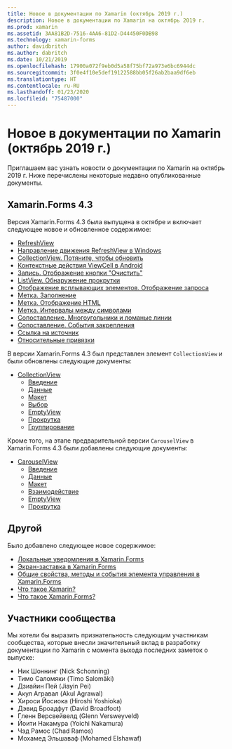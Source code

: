 ```yaml
---
title: Новое в документации по Xamarin (октябрь 2019 г.)
description: Новое в документации по Xamarin на октябрь 2019 г.
ms.prod: xamarin
ms.assetid: 3AA81B2D-7516-4AA6-81D2-D44450F0DB98
ms.technology: xamarin-forms
author: davidbritch
ms.author: dabritch
ms.date: 10/21/2019
ms.openlocfilehash: 17900a072f9eb0d5a58f75bf72a973e6bc6944dc
ms.sourcegitcommit: 3f0e4f10e5def19122588bb05f26ab2baa9df6eb
ms.translationtype: HT
ms.contentlocale: ru-RU
ms.lasthandoff: 01/23/2020
ms.locfileid: "75487000"
---
```

# <a name="xamarin-docs-whats-new-october-2019"></a>Новое в документации по Xamarin (октябрь 2019 г.)

Приглашаем вас узнать новости о документации по Xamarin на октябрь 2019 г. Ниже перечислены некоторые недавно опубликованные документы.

## <a name="xamarinforms-43"></a>Xamarin.Forms 4.3

Версия Xamarin.Forms 4.3 была выпущена в октябре и включает следующее новое и обновленное содержимое:

- [RefreshView](~/xamarin-forms/user-interface/refreshview.md)
- [Направление движения RefreshView в Windows](~/xamarin-forms/platform/windows/refreshview-pulldirection.md)
- [CollectionView. Потяните, чтобы обновить](~/xamarin-forms/user-interface/collectionview/populate-data.md#pull-to-refresh)
- [Контекстные действия ViewCell в Android](~/xamarin-forms/platform/android/viewcell-context-actions.md)
- [Запись. Отображение кнопки "Очистить"](~/xamarin-forms/user-interface/text/entry.md#displaying-a-clear-button)
- [ListView. Обнаружение прокрутки](~/xamarin-forms/user-interface/listview/interactivity.md#detect-scrolling)
- [Отображение всплывающих элементов. Отображение запроса](~/xamarin-forms/user-interface/pop-ups.md#display-a-prompt)
- [Метка. Заполнение](~/xamarin-forms/user-interface/text/label.md#padding)
- [Метка. Отображение HTML](~/xamarin-forms/user-interface/text/label.md#display-html)
- [Метка. Интервалы между символами](~/xamarin-forms/user-interface/text/label.md#character-spacing)
- [Сопоставление. Многоугольники и ломаные линии](~/xamarin-forms/user-interface/map/polygons.md)
- [Сопоставление. События закрепления](~/xamarin-forms/user-interface/map/pins.md#interact-with-a-pin)
- [Ссылка на источник](~/xamarin-forms/internals/sourcelink.md)
- [Относительные привязки](~/xamarin-forms/app-fundamentals/data-binding/relative-bindings.md)

В версии Xamarin.Forms 4.3 был представлен элемент `CollectionView` и были обновлены следующие документы:

- [CollectionView](~/xamarin-forms/user-interface/collectionview/index.md)
  - [Введение](~/xamarin-forms/user-interface/collectionview/introduction.md)
  - [Данные](~/xamarin-forms/user-interface/collectionview/populate-data.md)
  - [Макет](~/xamarin-forms/user-interface/collectionview/layout.md)
  - [Выбор](~/xamarin-forms/user-interface/collectionview/selection.md)
  - [EmptyView](~/xamarin-forms/user-interface/collectionview/emptyview.md)
  - [Прокрутка](~/xamarin-forms/user-interface/collectionview/scrolling.md)
  - [Группирование](~/xamarin-forms/user-interface/collectionview/grouping.md)

Кроме того, на этапе предварительной версии `CarouselView` в Xamarin.Forms 4.3 были добавлены следующие документы:

- [CarouselView](~/xamarin-forms/user-interface/carouselview/index.md)
  - [Введение](~/xamarin-forms/user-interface/carouselview/introduction.md)
  - [Данные](~/xamarin-forms/user-interface/carouselview/populate-data.md)
  - [Макет](~/xamarin-forms/user-interface/carouselview/layout.md)
  - [Взаимодействие](~/xamarin-forms/user-interface/carouselview/interaction.md)
  - [EmptyView](~/xamarin-forms/user-interface/carouselview/emptyview.md)
  - [Прокрутка](~/xamarin-forms/user-interface/carouselview/scrolling.md)

## <a name="other"></a>Другой

Было добавлено следующее новое содержимое:

- [Локальные уведомления в Xamarin.Forms](~/xamarin-forms/app-fundamentals/local-notifications.md)
- [Экран-заставка в Xamarin.Forms](~/xamarin-forms/user-interface/splashscreen.md)
- [Общие свойства, методы и события элемента управления в Xamarin.Forms](~/xamarin-forms/user-interface/controls/common-properties.md)
- [Что такое Xamarin?](~/get-started/what-is-xamarin.md)
- [Что такое Xamarin.Forms?](~/get-started/what-is-xamarin-forms.md)

## <a name="community-contributors"></a>Участники сообщества

Мы хотели бы выразить признательность следующим участникам сообщества, которые внесли значительный вклад в разработку документации по Xamarin с момента выхода последних заметок о выпуске:

- Ник Шоннинг (Nick Schonning)
- Тимо Саломяки (Timo Salomäki)
- Дзиайин Пей (Jiayin Pei)
- Акул Агравал (Akul Agrawal)
- Хироси Йосиока (Hiroshi Yoshioka)
- Дэвид Броадфут (David Broadfoot)
- Гленн Версвейвелд (Glenn Versweyveld)
- Йоити Накамура (Yoichi Nakamura)
- Чэд Рамос (Chad Ramos)
- Мохамед Эльшаваф (Mohamed Elshawaf)
